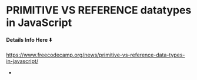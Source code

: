 # PRIMITIVE VS REFERENCE datatypes in JavaScript

#### Details Info Here ⬇️

https://www.freecodecamp.org/news/primitive-vs-reference-data-types-in-javascript/

- 

